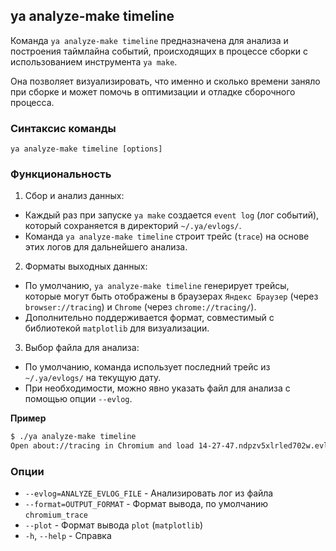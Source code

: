 ## ya analyze-make timeline

Команда `ya analyze-make timeline` предназначена для анализа и построения таймлайна событий, происходящих в процессе сборки с использованием инструмента `ya make`. 

Она позволяет визуализировать, что именно и сколько времени заняло при сборке и может помочь в оптимизации и отладке сборочного процесса.

### Синтаксис команды

`ya analyze-make timeline [options]`

### Функциональность

1. Сбор и анализ данных:
- Каждый раз при запуске `ya make` создается `event log` (лог событий), который сохраняется в директорий `~/.ya/evlogs/`.
- Команда `ya analyze-make timeline` строит трейс (`trace`) на основе этих логов для дальнейшего анализа.

2. Форматы выходных данных:
- По умолчанию, `ya analyze-make timeline` генерирует трейсы, которые могут быть отображены в браузерах `Яндекс Браузер` (через `browser://tracing`) и `Chrome` (через `chrome://tracing/`).
- Дополнительно поддерживается формат, совместимый с библиотекой `matplotlib` для визуализации.

3. Выбор файла для анализа:
- По умолчанию, команда использует последний трейс из `~/.ya/evlogs/` на текущую дату.
- При необходимости, можно явно указать файл для анализа с помощью опции `--evlog`.

**Пример**
```bash
$ ./ya analyze-make timeline
Open about://tracing in Chromium and load 14-27-47.ndpzv5xlrled702w.evlog.json file.
```
### Опции

* `--evlog=ANALYZE_EVLOG_FILE` - Анализировать лог из файла
* `--format=OUTPUT_FORMAT` - Формат вывода, по умолчанию `chromium_trace` 
* `--plot` - Формат вывода `plot` (`matplotlib`)
* `-h`, `--help` - Справка

